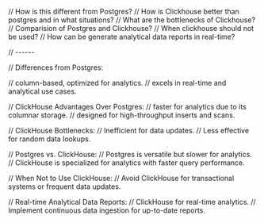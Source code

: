 // How is this different from Postgres?
// How is Clickhouse better than postgres and in what situations?
// What are the bottlenecks of Clickhouse?
// Comparision of Postgres and Clickhouse?
// When clickhouse should not be used?
// How can be generate analytical data reports in real-time?

// ------

// Differences from Postgres:

// column-based, optimized for analytics.
// excels in real-time and analytical use cases.

// ClickHouse Advantages Over Postgres:
// faster for analytics due to its columnar storage.
// designed for high-throughput inserts and scans.

// ClickHouse Bottlenecks:
// Inefficient for data updates.
// Less effective for random data lookups.

// Postgres vs. ClickHouse:
// Postgres is versatile but slower for analytics.
// ClickHouse is specialized for analytics with faster query performance.

// When Not to Use ClickHouse:
// Avoid ClickHouse for transactional systems or frequent data updates.

// Real-time Analytical Data Reports:
// ClickHouse for real-time analytics.
// Implement continuous data ingestion for up-to-date reports.